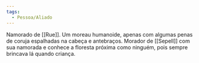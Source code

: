 ```yaml
---
tags:
  - Pessoa/Aliado
---
```

Namorado de [[Rue]]. Um moreau humanoide, apenas com algumas penas de coruja espalhadas na cabeça e antebraços. Morador de [[Sepell]] com sua namorada e conhece a floresta próxima como ninguém, pois sempre brincava lá quando criança.